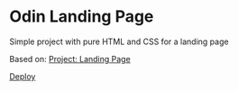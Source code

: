 # Odin Landing Page

Simple project with pure HTML and CSS for a landing page


Based on: [Project: Landing Page](https://www.theodinproject.com/lessons/foundations-landing-page)

[Deploy](https://yagorocha99.github.io/landing/)
